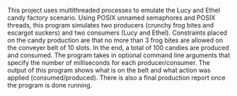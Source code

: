 This project uses multithreaded processes to emulate the Lucy and Ethel candy factory scenario.  Using POSIX unnamed semaphores and POSIX threads, this program simulates two producers (crunchy frog bites and escargot suckers) and two consumers (Lucy and Ethel).  Constraints placed on the candy production are that no more than 3 frog bites are allowed on the conveyer belt of 10 slots.  In the end, a total of 100 candies are produced and consumed.  The program takes in optional command line arguments that specify the number of milliseconds for each producer/consumer.  The output of this program shows what is on the belt and what action was applied (consumed/produced).  There is also a final production report once the program is done running.
